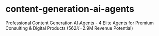 # content-generation-ai-agents
Professional Content Generation AI Agents - 4 Elite Agents for Premium Consulting &amp; Digital Products ($562K-$2.9M Revenue Potential)
